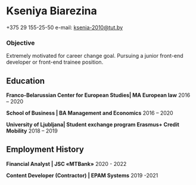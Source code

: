 # Kseniya Biarezina

+375 29 155-25-50
e-mail: ksenia-2010@tut.by

### Objective

Extremely motivated for career change goal. Pursuing a junior front-end developer or front-end trainee position.

## Education

**Franco-Belarussian Center for European Studies| MA European law**
2016 – 2020

**School of Business | BA Management and Economics**
2016  – 2020

**University of Ljubljana| Student exchange program Erasmus+ Credit Mobility**
2018 – 2019

## Employment History

**Financial Analyst | JSC «MTBank»**
2020 - 2022

**Content Developer (Contractor) | EPAM Systems**
2019 -2021



